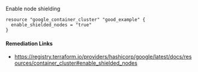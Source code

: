 
Enable node shielding

```hcl
resource "google_container_cluster" "good_example" {
  enable_shielded_nodes = "true"
}
```

#### Remediation Links
 - https://registry.terraform.io/providers/hashicorp/google/latest/docs/resources/container_cluster#enable_shielded_nodes

